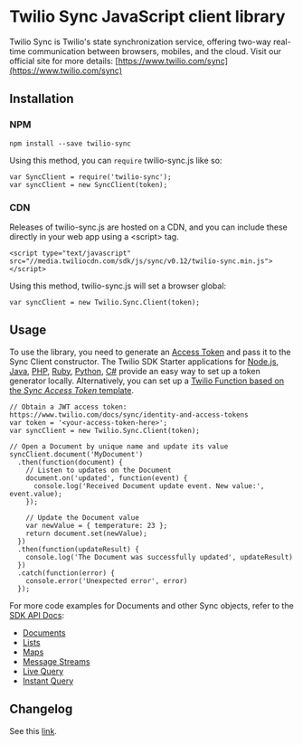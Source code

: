 Twilio Sync JavaScript client library
===============

Twilio Sync is Twilio's state synchronization service, offering two-way real-time communication between browsers, mobiles, and the cloud.
Visit our official site for more details: [https://www.twilio.com/sync](https://www.twilio.com/sync)

Installation
------------

### NPM
```
npm install --save twilio-sync
```
Using this method, you can `require` twilio-sync.js like so:
```
var SyncClient = require('twilio-sync');
var syncClient = new SyncClient(token);
```

### CDN
Releases of twilio-sync.js are hosted on a CDN, and you can include these
directly in your web app using a &lt;script&gt; tag.
```
<script type="text/javascript" src="//media.twiliocdn.com/sdk/js/sync/v0.12/twilio-sync.min.js"></script>
```
Using this method, twilio-sync.js will set a browser global:
```
var syncClient = new Twilio.Sync.Client(token);
```


Usage
-----
To use the library, you need to generate an [Access Token](https://www.twilio.com/docs/sync/identity-and-access-tokens) and pass it to the Sync Client constructor.
The Twilio SDK Starter applications for [Node.js](https://github.com/TwilioDevEd/sdk-starter-node), [Java](https://github.com/TwilioDevEd/sdk-starter-java), [PHP](https://github.com/TwilioDevEd/sdk-starter-php), [Ruby](https://github.com/TwilioDevEd/sdk-starter-ruby), [Python](https://github.com/TwilioDevEd/sdk-starter-python), [C#](https://github.com/TwilioDevEd/sdk-starter-csharp) provide an easy way to set up a token generator locally.
Alternatively, you can set up a [Twilio Function based on the _Sync Access Token_ template](https://www.twilio.com/console/runtime/functions/manage).    

```
// Obtain a JWT access token: https://www.twilio.com/docs/sync/identity-and-access-tokens
var token = '<your-access-token-here>';
var syncClient = new Twilio.Sync.Client(token);

// Open a Document by unique name and update its value
syncClient.document('MyDocument')
  .then(function(document) {
    // Listen to updates on the Document
    document.on('updated', function(event) {
      console.log('Received Document update event. New value:', event.value);
    });

    // Update the Document value
    var newValue = { temperature: 23 };
    return document.set(newValue);
  })
  .then(function(updateResult) {
    console.log('The Document was successfully updated', updateResult)
  })
  .catch(function(error) {
    console.error('Unexpected error', error)
  });
```

For more code examples for Documents and other Sync objects, refer to the [SDK API Docs](https://media.twiliocdn.com/sdk/js/sync/v0.12/docs):
* [Documents](https://media.twiliocdn.com/sdk/js/sync/v0.12/docs/Document.html)
* [Lists](https://media.twiliocdn.com/sdk/js/sync/v0.12/docs/List.html)
* [Maps](https://media.twiliocdn.com/sdk/js/sync/v0.12/docs/Map.html)
* [Message Streams](https://media.twiliocdn.com/sdk/js/sync/v0.12/docs/Stream.html)
* [Live Query](https://media.twiliocdn.com/sdk/js/sync/v0.12/docs/LiveQuery.html)
* [Instant Query](https://media.twiliocdn.com/sdk/js/sync/v0.12/docs/InstantQuery.html)

Changelog
---------
See this [link](https://www.twilio.com/docs/sync/javascript-sdk-changelog#version-history-changelog).
